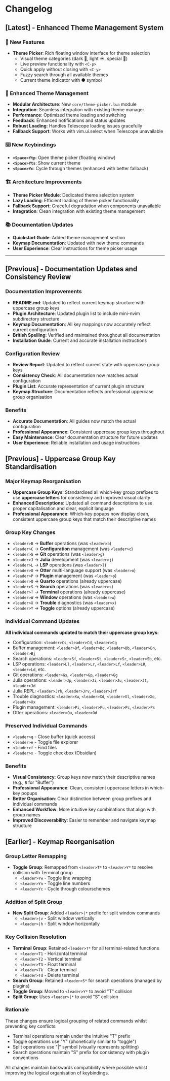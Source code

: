 # Changelog

## [Latest] - Enhanced Theme Management System

### 🎨 New Features
- **Theme Picker**: Rich floating window interface for theme selection
  - Visual theme categories (dark 🌙, light ☀️, special 🎨)
  - Live preview functionality with `<C-p>`
  - Quick apply without closing with `<C-y>`
  - Fuzzy search through all available themes
  - Current theme indicator with ● symbol

### 🔧 Enhanced Theme Management
- **Modular Architecture**: New `core/theme-picker.lua` module
- **Integration**: Seamless integration with existing theme manager
- **Performance**: Optimized theme loading and switching
- **Feedback**: Enhanced notifications and status updates
- **Robust Loading**: Handles Telescope loading issues gracefully
- **Fallback Support**: Works with vim.ui.select when Telescope unavailable

### ⌨️ New Keybindings
- **`<Space>Ytp`**: Open theme picker (floating window)
- **`<Space>Yts`**: Show current theme
- **`<Space>Yc`**: Cycle through themes (enhanced with better fallback)

### 🏗️ Architecture Improvements
- **Theme Picker Module**: Dedicated theme selection system
- **Lazy Loading**: Efficient loading of theme picker functionality
- **Fallback Support**: Graceful degradation when components unavailable
- **Integration**: Clean integration with existing theme management

### 📚 Documentation Updates
- **Quickstart Guide**: Added theme management section
- **Keymap Documentation**: Updated with new theme commands
- **User Experience**: Clear instructions for theme picker usage

---

## [Previous] - Documentation Updates and Consistency Review

### Documentation Improvements
- **README.md**: Updated to reflect current keymap structure with uppercase group keys
- **Plugin Architecture**: Updated plugin list to include mini-nvim subdirectory structure
- **Keymap Documentation**: All key mappings now accurately reflect current configuration
- **British Spelling**: Verified and maintained throughout all documentation
- **Installation Guide**: Current and accurate installation instructions

### Configuration Review
- **Review Report**: Updated to reflect current state with uppercase group keys
- **Consistency Check**: All documentation now matches actual configuration
- **Plugin List**: Accurate representation of current plugin structure
- **Keymap Structure**: Documentation reflects professional uppercase group organisation

### Benefits
- **Accurate Documentation**: All guides now match the actual configuration
- **Professional Appearance**: Consistent uppercase group keys throughout
- **Easy Maintenance**: Clear documentation structure for future updates
- **User Experience**: Reliable installation and usage instructions

## [Previous] - Uppercase Group Key Standardisation

### Major Keymap Reorganisation
- **Uppercase Group Keys**: Standardised all which-key group prefixes to use **uppercase letters** for consistency and improved visual clarity
- **Enhanced Descriptions**: Updated all command descriptions to use proper capitalisation and clear, explicit language
- **Professional Appearance**: Which-key popups now display clean, consistent uppercase group keys that match their descriptive names

### Group Key Changes
- `<leader>B` → **Buffer** operations (was `<leader>b`)
- `<leader>C` → **Configuration** management (was `<leader>c`)
- `<leader>G` → **Git** operations (was `<leader>g`)
- `<leader>J` → **Julia** development (was `<leader>j`)
- `<leader>L` → **LSP** operations (was `<leader>l`)
- `<leader>O` → **Otter** multi-language support (was `<leader>o`)
- `<leader>P` → **Plugin** management (was `<leader>p`)
- `<leader>Q` → **Quarto** operations (already uppercase)
- `<leader>S` → **Search** operations (was `<leader>s`)
- `<leader>T` → **Terminal** operations (already uppercase)
- `<leader>W` → **Window** operations (was `<leader>w`)
- `<leader>X` → **Trouble** diagnostics (was `<leader>x`)
- `<leader>Y` → **Toggle** options (already uppercase)

### Individual Command Updates
**All individual commands updated to match their uppercase group keys:**
- Configuration: `<leader>Cs`, `<leader>Cd`, `<leader>Cg`
- Buffer management: `<leader>Bf`, `<leader>Bc`, `<leader>Bb`, `<leader>Bn`, `<leader>Bj`
- Search operations: `<leader>Sf`, `<leader>St`, `<leader>Sr`, `<leader>Sb`, etc.
- LSP operations: `<leader>Ll`, `<leader>Lr`, `<leader>Lf`, `<leader>LR`, `<leader>Ld`, etc.
- Git operations: `<leader>Gs`, `<leader>Gp`, `<leader>Gg`
- Julia operations: `<leader>Jp`, `<leader>Ji`, `<leader>Ju`, `<leader>Jt`, `<leader>Jd`
- Julia REPL: `<leader>Jrh`, `<leader>Jrv`, `<leader>Jrf`
- Trouble diagnostics: `<leader>Xw`, `<leader>Xd`, `<leader>Xl`, `<leader>Xq`, `<leader>Xx`
- Plugin management: `<leader>Pi`, `<leader>Pu`, `<leader>Pc`, `<leader>Ps`
- Otter operations: `<leader>Oa`, `<leader>Od`

### Preserved Individual Commands
- `<leader>q` - Close buffer (quick access)
- `<leader>e` - Toggle file explorer
- `<leader>f` - Find files
- `<leader>x` - Toggle checkbox (Obsidian)

### Benefits
- **Visual Consistency**: Group keys now match their descriptive names (e.g., `B` for "Buffer")
- **Professional Appearance**: Clean, consistent uppercase letters in which-key popups
- **Better Organisation**: Clear distinction between group prefixes and individual commands
- **Enhanced Workflow**: More intuitive key combinations that align with group names
- **Improved Discoverability**: Easier to remember and navigate keymap structure

## [Earlier] - Keymap Reorganisation

### Group Letter Remapping
- **Toggle Group**: Remapped from `<leader>T*` to `<leader>Y*` to resolve collision with Terminal group
  - `<leader>Yw` - Toggle line wrapping
  - `<leader>Yn` - Toggle line numbers
  - `<leader>Yc` - Cycle through colourschemes

### Addition of Split Group
- **New Split Group**: Added `<leader>|*` prefix for split window commands
  - `<leader>|v` - Split window vertically
  - `<leader>|h` - Split window horizontally

### Key Collision Resolution
- **Terminal Group**: Retained `<leader>T*` for all terminal-related functions
  - `<leader>T1` - Horizontal terminal
  - `<leader>T2` - Vertical terminal
  - `<leader>T3` - Float terminal
  - `<leader>Tk` - Clear terminal
  - `<leader>Td` - Delete terminal
- **Search Group**: Retained `<leader>S*` for search operations (managed by plugins)
- **Toggle Group**: Moved to `<leader>Y*` to avoid "T" collision
- **Split Group**: Uses `<leader>|*` to avoid "S" collision

### Rationale
These changes ensure logical grouping of related commands whilst preventing key conflicts:
- Terminal operations remain under the intuitive "T" prefix
- Toggle operations use "Y" (phonetically similar to "toggle")
- Split operations use "|" symbol (visually represents splitting)
- Search operations maintain "S" prefix for consistency with plugin conventions

All changes maintain backwards compatibility where possible whilst improving the logical organisation of keybindings.
